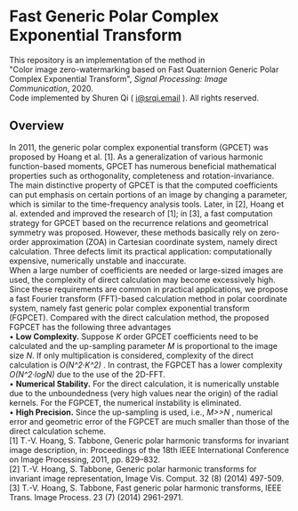 # Fast Generic Polar Complex Exponential Transform
This repository is an implementation of the method in   
"Color image zero-watermarking based on Fast Quaternion Generic Polar Complex Exponential Transform", *Signal Processing: Image Communication*, 2020.  
Code implemented by Shuren Qi ( i@srqi.email ). All rights reserved.  

## Overview
In 2011, the generic polar complex exponential transform (GPCET) was proposed by Hoang et al. [1]. As a generalization of various harmonic function-based moments, GPCET has numerous beneficial mathematical properties such as orthogonality, completeness and rotation-invariance. The main distinctive property of GPCET is that the computed coefficients can put emphasis on certain portions of an image by changing a parameter, which is similar to the time-frequency analysis tools. Later, in [2], Hoang et al. extended and improved the research of [1]; in [3], a fast computation strategy for GPCET based on the recurrence relations and geometrical symmetry was proposed. However, these methods basically rely on zero-order approximation (ZOA) in Cartesian coordinate system, namely direct calculation. Three defects limit its practical application: computationally expensive, numerically unstable and inaccurate.  
When a large number of coefficients are needed or large-sized images are used, the complexity of direct calculation may become excessively high. Since these requirements are common in practical applications, we propose a fast Fourier transform (FFT)-based calculation method in polar coordinate system, namely fast generic polar complex exponential transform (FGPCET). Compared with the direct calculation method, the proposed FGPCET has the following three advantages  
• **Low Complexity.** Suppose *K* order GPCET coefficients need to be calculated and the up-sampling parameter *M* is proportional to the image size *N*. If only multiplication is considered, complexity of the direct calculation is *O(N^2·K^2)* . In contrast, the FGPCET has a lower complexity *O(N^2·logN)*  due to the use of the 2D-FFT.  
• **Numerical Stability.** For the direct calculation, it is numerically unstable due to the unboundedness (very high values near the origin) of the radial kernels. For the FGPCET, the numerical instability is eliminated.  
• **High Precision.** Since the up-sampling is used, i.e., *M>>N* , numerical error and geometric error of the FGPCET are much smaller than those of the direct calculation scheme.  
[1] T.-V. Hoang, S. Tabbone, Generic polar harmonic transforms for invariant image description, in: Proceedings of the 18th IEEE International Conference on Image Processing, 2011, pp. 829–832.  
[2] T.-V. Hoang, S. Tabbone, Generic polar harmonic transforms for invariant image representation, Image Vis. Comput. 32 (8) (2014) 497-509.  
[3] T.-V. Hoang, S. Tabbone, Fast generic polar harmonic transforms, IEEE Trans. Image Process. 23 (7) (2014) 2961-2971.  

